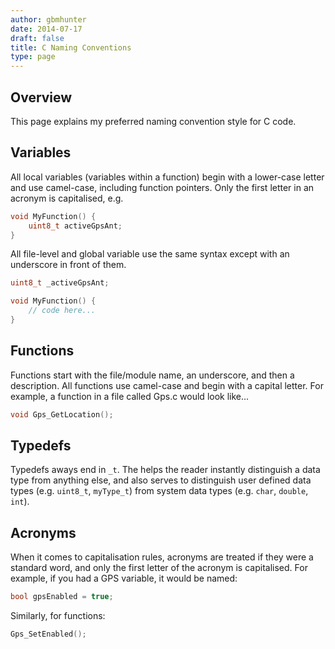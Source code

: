 ```yaml
---
author: gbmhunter
date: 2014-07-17
draft: false
title: C Naming Conventions
type: page
---
```


## Overview

This page explains my preferred naming convention style for C code.

## Variables

All local variables (variables within a function) begin with a lower-case letter and use camel-case, including function pointers. Only the first letter in an acronym is capitalised, e.g.

```c
void MyFunction() {
    uint8_t activeGpsAnt;
}
```    

All file-level and global variable use the same syntax except with an underscore in front of them.

```c    
uint8_t _activeGpsAnt;

void MyFunction() {
    // code here...
}
```    

## Functions

Functions start with the file/module name, an underscore, and then a description. All functions use camel-case and begin with a capital letter. For example, a function in a file called Gps.c would look like...

```c    
void Gps_GetLocation();
```    

## Typedefs

Typedefs aways end in `_t`. The helps the reader instantly distinguish a data type from anything else, and also serves to distinguish user defined data types (e.g. `uint8_t`, `myType_t`) from system data types (e.g. `char`, `double`, `int`).

## Acronyms

When it comes to capitalisation rules, acronyms are treated if they were a standard word, and only the first letter of the acronym is capitalised. For example, if you had a GPS variable, it would be named:

```c    
bool gpsEnabled = true;
```

Similarly, for functions:

```c   
Gps_SetEnabled();
```

